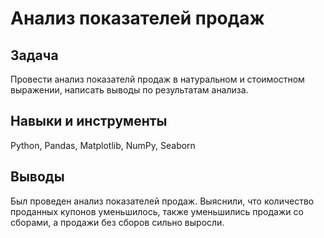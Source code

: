 # Анализ показателей продаж

## Задача

Провести анализ показателй продаж в натуральном и стоимостном выражении, написать выводы по результатам анализа.

## Навыки и инструменты

Python, Pandas, Matplotlib, NumPy, Seaborn

## Выводы

Был проведен анализ показателей продаж. Выяснили, что количество проданных купонов уменьшилось, также уменьшились продажи со сборами, а продажи без сборов сильно выросли.
